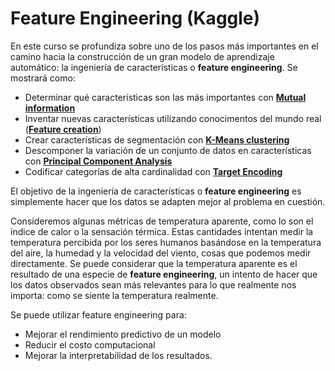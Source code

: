 # Feature Engineering (Kaggle)
En este curso se profundiza sobre uno de los pasos más importantes en el camino hacia la construcción de un gran modelo de aprendizaje automático: la ingeniería de características o **feature engineering**. Se mostrará como:

- Determinar qué características son las más importantes con **[Mutual information](mutual_information_notes.ipynb)**
- Inventar nuevas características utilizando conocimentos del mundo real (**[Feature creation](creating_features_notes.ipynb)**)
- Crear características de segmentación con **[K-Means clustering](kmeans_clustering_notes.ipynb)**
- Descomponer la variación de un conjunto de datos en características con **[Principal Component Analysis](principal_component_analysis.ipynb)**
- Codificar categorías de alta cardinalidad con **[Target Encoding](target_encoding_notes.ipynb)**

El objetivo de la ingeniería de características o **feature engineering** es simplemente hacer que los datos se adapten mejor al problema en cuestión.

Consideremos algunas métricas de temperatura aparente, como lo son el índice de calor o la sensación térmica. Estas cantidades intentan medir la temperatura percibida por los seres humanos basándose en la temperatura del aire, la humedad y la velocidad del viento, cosas que podemos medir directamente. Se puede considerar que la temperatura aparente es el resultado de una especie de **feature engineering**, un intento de hacer que los datos observados sean más relevantes para lo que realmente nos importa: como se siente la temperatura realmente.

Se puede utilizar feature engineering para:
- Mejorar el rendimiento predictivo de un modelo
- Reducir el costo computacional
- Mejorar la interpretabilidad de los resultados.